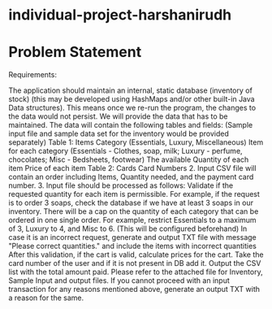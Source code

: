 # individual-project-harshanirudh
# Problem Statement
Requirements:

The application should maintain an internal, static database (inventory of stock)  (this may be developed using HashMaps and/or other  built-in Java Data structures). This means once we re-run the program, the changes to the data would not persist. We will provide the data that has to be maintained. The data will contain the following tables and fields:
(Sample input file and sample data set for the inventory would be provided separately)
Table 1: Items
Category (Essentials, Luxury, Miscellaneous)
Item for each category (Essentials - Clothes, soap, milk; Luxury - perfume, chocolates; Misc - Bedsheets, footwear)
The available Quantity of each item
Price of each item
Table 2: Cards
Card Numbers
2. Input CSV file will contain an order including Items, Quantity needed, and the payment card number.
3. Input file should be processed as follows:
Validate if the requested quantity for each item is permissible. For example, if the request is to order 3 soaps, check the database if we have at least 3 soaps in our inventory.
There will be a cap on the quantity of each category that can be ordered in one single order. For example, restrict Essentials to a maximum of 3, Luxury to 4, and Misc to 6. (This will be configured beforehand)
In case it is an incorrect request, generate and output TXT file with message "Please correct quantities." and include the items with incorrect quantities
After this validation, if the cart is valid, calculate prices for the cart.
Take the card number of the user and if it is not present in DB add it.
Output the CSV list with the total amount paid.
Please refer to the attached file for Inventory, Sample Input and output files. If you cannot proceed with an input transaction for any reasons mentioned above, generate an output TXT with a reason for the same.
